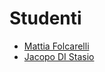 # Studenti
- [Mattia Folcarelli](https://github.com/profmf)
- [Jacopo DI Stasio](https://github.com/JacopoDiStasio/lab-git.git)
